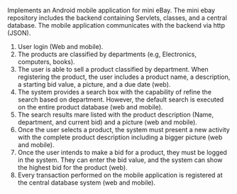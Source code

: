Implements an Android mobile application for mini eBay. The mini ebay repository includes the backend containing Servlets, classes, and a central database. The mobile application communicates with the backend via http (JSON).

  1. User login (Web and mobile).
  2. The products are classified by departments (e.g, Electronics, computers, books).
  3. The user is able to sell a product classified by department. When registering the product, the user includes a product name, a description, a starting bid value, a picture, and a due date (web).
  4. The system provides a search box with the capability of refine the search based on department. However, the default search is executed on the entire product database (web and mobile).
  5. The search results mare listed with the product description (Name, department, and current bid) and a picture (web and mobile).
  6. Once the user selects a product, the system must present a new activity with the complete product description including a bigger picture (web and mobile).
  7. Once the user intends to make a bid for a product, they must be logged in the system. They can enter the bid value, and the system can show the highest bid for the product (web).
  8. Every transaction performed on the mobile application is registered at the central database system (web and mobile).
